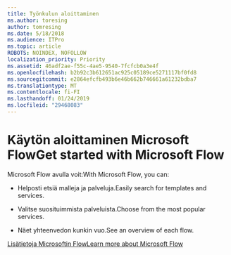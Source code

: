 ```yaml
---
title: Työnkulun aloittaminen
ms.author: toresing
author: tomresing
ms.date: 5/18/2018
ms.audience: ITPro
ms.topic: article
ROBOTS: NOINDEX, NOFOLLOW
localization_priority: Priority
ms.assetid: 46adf2ae-f55c-4ae5-9540-7fcfcb0a3e4f
ms.openlocfilehash: b2b92c3b612651ac925c05189ce5271117bf0fd8
ms.sourcegitcommit: e2864efcfb493b6e46b662b746661a61232bdba7
ms.translationtype: MT
ms.contentlocale: fi-FI
ms.lasthandoff: 01/24/2019
ms.locfileid: "29468083"
---
```

# <a name="get-started-with-microsoft-flow"></a><span data-ttu-id="038ce-102">Käytön aloittaminen Microsoft Flow</span><span class="sxs-lookup"><span data-stu-id="038ce-102">Get started with Microsoft Flow</span></span>

<span data-ttu-id="038ce-103">Microsoft Flow avulla voit:</span><span class="sxs-lookup"><span data-stu-id="038ce-103">With Microsoft Flow, you can:</span></span>
  
- <span data-ttu-id="038ce-104">Helposti etsiä malleja ja palveluja.</span><span class="sxs-lookup"><span data-stu-id="038ce-104">Easily search for templates and services.</span></span>
    
- <span data-ttu-id="038ce-105">Valitse suosituimmista palveluista.</span><span class="sxs-lookup"><span data-stu-id="038ce-105">Choose from the most popular services.</span></span>
    
- <span data-ttu-id="038ce-106">Näet yhteenvedon kunkin vuo.</span><span class="sxs-lookup"><span data-stu-id="038ce-106">See an overview of each flow.</span></span>
    
[<span data-ttu-id="038ce-107">Lisätietoja Microsoftin Flow</span><span class="sxs-lookup"><span data-stu-id="038ce-107">Learn more about Microsoft Flow</span></span>](https://go.microsoft.com/fwlink/?linkid=874446)
  

